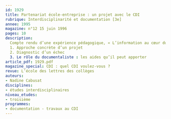 ```yaml
---
id: 1929
title: Partenariat école-entreprise : un projet avec le CDI 
rubrique: Interdisciplinarité et documentation [3e]
annee: 1995
magazine: n°12 15 juin 1996
pages: 10
description: 
  Compte rendu d’une expérience pédagogique, « L’information au cœur du dispositif de la réussite en classe de seconde », ayant associé des élèves,  des professeurs de disciplines différentes, une documentaliste et un partenaire extérieur…
  1. Approche concrète d’un projet
  2. Diagnostic d’un échec
  3. Le rôle du documentaliste : les aides qu’il peut apporter
article_pdf: 1929.pdf
magazine_special: CDI : quel CDI voulez-vous ?
revue: L’école des lettres des collèges
auteurs:
- Nadine Cabusat
disciplines:
- études interdisciplinaires
niveau_etudes:
- troisième
programmes:
- documentation - travaux au CDI
---
```

